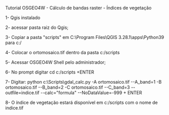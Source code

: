 Tutorial OSGEO4W - Cálculo de bandas raster - Índices de vegetação

1- Qgis instalado

2- acessar pasta raiz do Qgis;

3- Copiar a pasta "scripts" em C:\Program Files\QGIS 3.28.1\apps\Python39 para c:/ 

4- Colocar o ortomosaico.tif dentro da pasta c:/scripts

5- Acessar OSGEO4W Shell pelo administrador;

6- No prompt digitar cd c:/scripts +ENTER

7- Digitar: python c:\Scripts\gdal_calc.py -A ortomosaico.tif --A_band=1 -B ortomosaico.tif --B_band=2 -C ortomosaico.tif --C_band=3 --outfile=indice.tif 
--calc="formula" --NoDataValue=-999 + ENTER

8- O índice de vegetação estará disponível em c:/scripts com o nome de indice.tif
